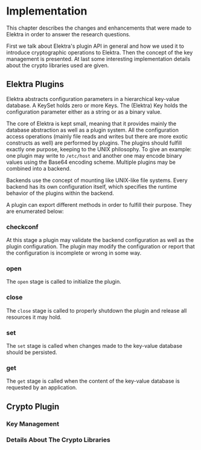 # Implementation

This chapter describes the changes and enhancements that were made to Elektra in order to answer the research questions.

First we talk about Elektra's plugin API in general and how we used it to introduce cryptographic operations to Elektra.
Then the concept of the key management is presented.
At last some interesting implementation details about the crypto libraries used are given.

## Elektra Plugins

Elektra abstracts configuration parameters in a hierarchical key-value database.
A KeySet holds zero or more Keys.
The (Elektra) Key holds the configuration parameter either as a string or as a binary value.

The core of Elektra is kept small, meaning that it provides mainly the database abstraction as well as a plugin system.
All the configuration access operations (mainly file reads and writes but there are more exotic constructs as well) are performed by plugins.
The plugins should fulfill exactly one purpose, keeping to the UNIX philosophy.
To give an example: one plugin may write to `/etc/host` and another one may encode binary values using the Base64 encoding scheme.
Multiple plugins may be combined into a backend.

Backends use the concept of mounting like UNIX-like file systems.
Every backend has its own configuration itself, which specifies the runtime behavior of the plugins within the backend.

A plugin can export different methods in order to fulfill their purpose.
They are enumerated below:

### checkconf

At this stage a plugin may validate the backend configuration as well as the plugin configuration.
The plugin may modify the configuration or report that the configuration is incomplete or wrong in some way.

### open

The `open` stage is called to initialize the plugin.

### close

The `close` stage is called to properly shutdown the plugin and release all resources it may hold.

### set

The `set` stage is called when changes made to the key-value database should be persisted.

### get

The `get` stage is called when the content of the key-value database is requested by an application.

## Crypto Plugin



### Key Management

### Details About The Crypto Libraries
